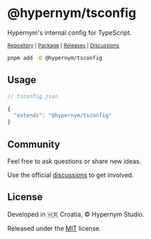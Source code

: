 # @hypernym/tsconfig

Hypernym's internal config for TypeScript.

<sub><a href="https://github.com/hypernym-studio/tsconfig">Repository</a> | <a href="https://www.npmjs.com/package/@hypernym/tsconfig">Package</a> | <a href="https://github.com/hypernym-studio/tsconfig/releases">Releases</a> | <a href="https://github.com/hypernym-studio/tsconfig/discussions">Discussions</a></sub>

```sh
pnpm add -D @hypernym/tsconfig
```

## Usage

```js
// tsconfig.json

{
  "extends": "@hypernym/tsconfig"
}
```

## Community

Feel free to ask questions or share new ideas.

Use the official [discussions](https://github.com/hypernym-studio/tsconfig/discussions) to get involved.

## License

Developed in 🇭🇷 Croatia, © Hypernym Studio.

Released under the [MIT](LICENSE.txt) license.
